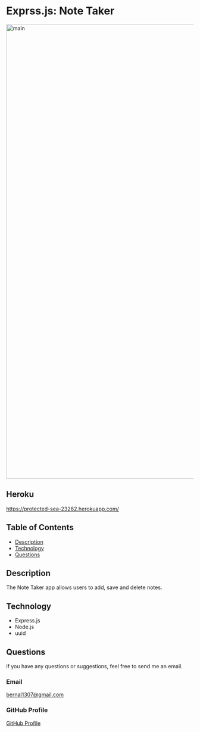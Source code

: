 # Exprss.js: Note Taker

<img width="1221" alt="main" src="https://user-images.githubusercontent.com/82916926/136640866-0e0c0a5e-24ea-4e83-a967-6485c0bcf684.png">

## Heroku
https://protected-sea-23262.herokuapp.com/

## Table of Contents

- [Description](#description)
- [Technology](#technology)
- [Questions](#questions)

## Description

The Note Taker app allows users to add, save and delete notes.

## Technology

- Express.js
- Node.js
- uuid

## Questions

if you have any questions or suggestions, feel free to send me an email.

### Email

bernal1307@gmail.com

### GitHub Profile

[GitHub Profile](https://github.com/JPablo73)
